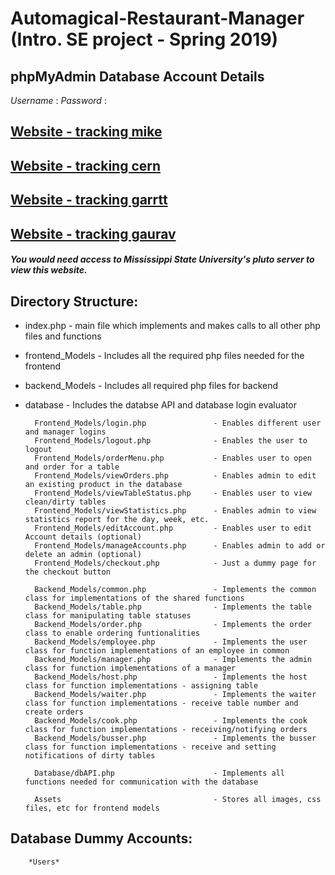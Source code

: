 # Automagical-Restaurant-Manager (Intro. SE project - Spring 2019)

## phpMyAdmin Database Account Details
*Username* : 
*Password* :

## [Website - tracking mike](http://pluto.cse.msstate.edu/~an839/SE/mike/Automagical-Restaurant-Manager/)
## [Website - tracking cern](http://pluto.cse.msstate.edu/~an839/SE/cern/Automagical-Restaurant-Manager/)
## [Website - tracking garrtt](http://pluto.cse.msstate.edu/~an839/SE/garrtt/Automagical-Restaurant-Manager/)
## [Website - tracking gaurav](http://pluto.cse.msstate.edu/~an839/SE/gaurav/Automagical-Restaurant-Manager/)
##### You would need access to Mississippi State University's pluto server to view this website.

## Directory Structure:
* index.php     - main file which implements and makes calls to all other php files and functions
* frontend_Models      - Includes all the required php files needed for the frontend
* backend_Models       - Includes all required php files for backend
* database             - Includes the databse API and database login evaluator 

        Frontend_Models/login.php               - Enables different user and manager logins
        Frontend_Models/logout.php              - Enables the user to logout
        Frontend_Models/orderMenu.php           - Enables user to open and order for a table
        Frontend_Models/viewOrders.php          - Enables admin to edit an existing product in the database
        Frontend_Models/viewTableStatus.php     - Enables user to view clean/dirty tables
        Frontend_Models/viewStatistics.php      - Enables admin to view statistics report for the day, week, etc. 
        Frontend_Models/editAccount.php         - Enables user to edit Account details (optional)
        Frontend_Models/manageAccounts.php      - Enables admin to add or delete an admin (optional)
        Frontend_Models/checkout.php            - Just a dummy page for the checkout button

        Backend_Models/common.php               - Implements the common class for implementations of the shared functions
        Backend_Models/table.php                - Implements the table class for manipulating table statuses
        Backend_Models/order.php                - Implements the order class to enable ordering funtionalities
        Backend_Models/employee.php             - Implements the user class for function implementations of an employee in common
        Backend_Models/manager.php              - Implements the admin class for function implementations of a manager
        Backend_Models/host.php                 - Implements the host class for function implementations - assigning table 
        Backend_Models/waiter.php               - Implements the waiter class for function implementations - receive table number and create orders 
        Backend_Models/cook.php                 - Implements the cook class for function implementations - receiving/notifying orders 
        Backend_Models/busser.php               - Implements the busser class for function implementations - receive and setting notifications of dirty tables

        Database/dbAPI.php                      - Implements all functions needed for communication with the database

        Assets                                  - Stores all images, css files, etc for frontend models


## Database Dummy Accounts:

        *Users*        



